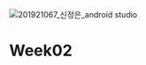 ![201921067_신정은_android studio](https://user-images.githubusercontent.com/72747781/110566842-eeb5ce80-8193-11eb-8d7d-7745fa04b0d1.png)
# Week02
